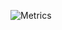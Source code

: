 ![Metrics](https://metrics.lecoq.io/monkeCode?template=classic&languages=1&isocalendar=1&habits=1&achievements=1&repositories=1&steam=1&wakatime=1&base=header%2C%20activity%2C%20community%2C%20repositories%2C%20metadata&base.indepth=false&base.hireable=false&base.skip=false&repositories.batch=100&repositories.forks=false&repositories.affiliations=owner&isocalendar=false&isocalendar.duration=half-year&languages=false&languages.limit=8&languages.threshold=0%25&languages.other=false&languages.colors=github&languages.sections=most-used&languages.indepth=false&languages.analysis.timeout=15&languages.analysis.timeout.repositories=7.5&languages.categories=markup%2C%20programming&languages.recent.categories=markup%2C%20programming&languages.recent.load=300&languages.recent.days=14&habits=false&habits.from=200&habits.days=14&habits.facts=true&habits.charts=false&habits.charts.type=classic&habits.trim=false&habits.languages.limit=8&habits.languages.threshold=0%25&repositories=false&repositories.pinned=0&repositories.starred=0&repositories.random=0&repositories.order=featured%2C%20pinned%2C%20starred%2C%20random&achievements=false&achievements.threshold=C&achievements.secrets=true&achievements.display=detailed&achievements.limit=0&wakatime=false&wakatime.url=https%3A%2F%2Fwakatime.com&wakatime.user=Geo&wakatime.sections=time%2C%20projects%2C%20projects-graphs%2C%20languages%2C%20languages-graphs%2C%20editors%2C%20os&wakatime.days=30&wakatime.limit=5&wakatime.languages.other=true&wakatime.repositories.visibility=all&steam=false&steam.sections=player%2C%20most-played%2C%20recently-played&steam.user=76561198170489055&steam.games.limit=1&steam.recent.games.limit=1&steam.achievements.limit=2&steam.playtime.threshold=2&config.timezone=Europe%2FMoscow)
